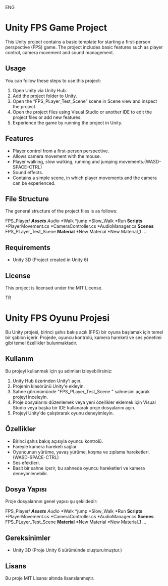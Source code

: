 ENG

# Unity FPS Game Project

This Unity project contains a basic template for starting a first-person perspective (FPS) game. The project includes basic features such as player control, camera movement and sound management.

## Usage

You can follow these steps to use this project:

1. Open Unity via Unity Hub.
2. Add the project folder to Unity.
3. Open the “FPS_PLayer_Test_Scene” scene in Scene view and inspect the project.
4. Open the project files using Visual Studio or another IDE to edit the project files or add new features.
5. Experience the game by running the project in Unity.

## Features

- Player control from a first-person perspective.
- Allows camera movement with the mouse.
- Player walking, slow walking, running and jumping movements.(WASD-SPACE-CTRL)
- Sound effects.
- Contains a simple scene, in which player movements and the camera can be experienced.

## File Structure

The general structure of the project files is as follows:

FPS_Player/
***Assets***
  *Audio*
       *Walk
       *jump
       *Slow_Walk
       *Run
  **Scripts**
       *PlayerMovement.cs
       *CameraController.cs
       *AudioManager.cs
**Scenes**
       FPS_PLayer_Test_Scene
**Material**
       *New Material
       *New Material_1
 ...


## Requirements

- Unity 3D (Project created in Unity 6)

## License

This project is licensed under the MIT License.


TR
# Unity FPS Oyunu Projesi

Bu Unity projesi, birinci şahıs bakış açılı (FPS) bir oyuna başlamak için temel bir şablon içerir. Projede, oyuncu kontrolü, kamera hareketi ve ses yönetimi gibi temel özellikler bulunmaktadır.

## Kullanım

Bu projeyi kullanmak için şu adımları izleyebilirsiniz:

1. Unity Hub üzerinden Unity'i açın.
2. Projenin klasörünü Unity'e ekleyin.
3. Sahne görünümünde "FPS_PLayer_Test_Scene  " sahnesini açarak projeyi inceleyin.
4. Proje dosyalarını düzenlemek veya yeni özellikler eklemek için Visual Studio veya başka bir IDE kullanarak proje dosyalarını açın.
5. Projeyi Unity'de çalıştırarak oyunu deneyimleyin.

## Özellikler

- Birinci şahıs bakış açısıyla oyuncu kontrolü.
- Fareyle kamera hareketi sağlar.
- Oyuncunun yürüme, yavaş yürüme, koşma ve zıplama hareketleri.(WASD-SPACE-CTRL)
- Ses efektleri.
- Basit bir sahne içerir, bu sahnede oyuncu hareketleri ve kamera deneyimlenebilir.

## Dosya Yapısı

Proje dosyalarının genel yapısı şu şekildedir:

FPS_Player/
***Assets***
  *Audio*
       *Walk
       *jump
       *Slow_Walk
       *Run
  **Scripts**
       *PlayerMovement.cs
       *CameraController.cs
       *AudioManager.cs
**Scenes**
       FPS_PLayer_Test_Scene
**Material**
       *New Material
       *New Material_1
 ...


## Gereksinimler

- Unity 3D (Proje Unity 6 sürümünde oluşturulmuştur.)

## Lisans

Bu proje MIT Lisansı altında lisanslanmıştır.
